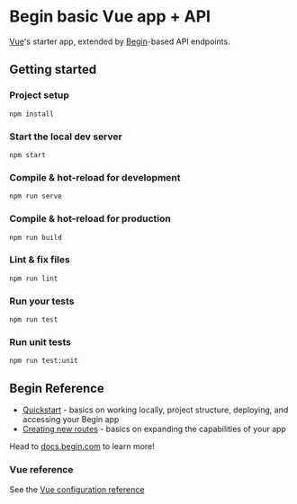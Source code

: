 # Begin basic Vue app + API

[Vue](https://vuejs.org)'s starter app, extended by [Begin](https://begin.com)-based API endpoints.


## Getting started

### Project setup
```
npm install
```


### Start the local dev server
```
npm start
```


### Compile & hot-reload for development
```
npm run serve
```


### Compile & hot-reload for production
```
npm run build
```


### Lint & fix files
```
npm run lint
```


### Run your tests
```
npm run test
```


### Run unit tests
```
npm run test:unit
```


## Begin Reference
- [Quickstart](https://docs.begin.com/en/guides/quickstart/) - basics on working locally, project structure, deploying, and accessing your Begin app
- [Creating new routes](https://docs.begin.com/en/functions/creating-new-functions) - basics on expanding the capabilities of your app

Head to [docs.begin.com](https://docs.begin.com/) to learn more!


### Vue reference
See the [Vue configuration reference](https://cli.vuejs.org/config/)




